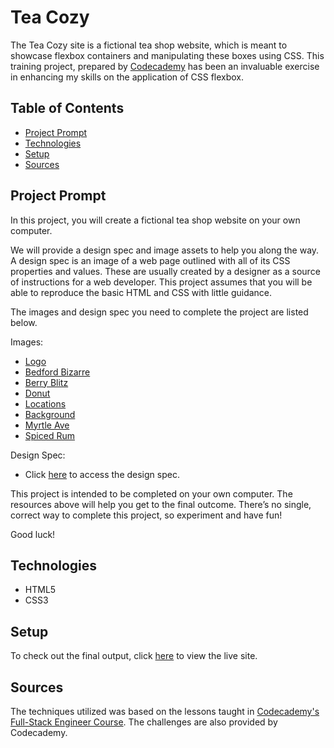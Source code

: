 # **Tea Cozy**

The Tea Cozy site is a fictional tea shop website, which is meant to showcase flexbox containers and manipulating these boxes using CSS. This training project, prepared by [Codecademy](https://www.codecademy.com/learn/paths/full-stack-engineer-career-path) has been an invaluable exercise in enhancing my skills on the application of CSS flexbox.

## Table of Contents

- [Project Prompt](#project-prompt)
- [Technologies](#technologies)
- [Setup](#setup)
- [Sources](#sources)

## Project Prompt

In this project, you will create a fictional tea shop website on your own computer.

We will provide a design spec and image assets to help you along the way. A design spec is an image of a web page outlined with all of its CSS properties and values. These are usually created by a designer as a source of instructions for a web developer. This project assumes that you will be able to reproduce the basic HTML and CSS with little guidance.

The images and design spec you need to complete the project are listed below.

Images:

- [Logo](https://content.codecademy.com/courses/freelance-1/unit-4/img-tea-cozy-logo.png)
- [Bedford Bizarre](https://content.codecademy.com/courses/freelance-1/unit-4/img-bedford-bizarre.jpg)
- [Berry Blitz](https://content.codecademy.com/courses/freelance-1/unit-4/img-berryblitz.jpg)
- [Donut](https://content.codecademy.com/courses/freelance-1/unit-4/img-donut.jpg)
- [Locations](https://content.codecademy.com/courses/freelance-1/unit-4/img-locations-background.jpg)
- [Background](https://content.codecademy.com/courses/freelance-1/unit-4/img-mission-background.jpg)
- [Myrtle Ave](https://content.codecademy.com/courses/freelance-1/unit-4/img-myrtle-ave.jpg)
- [Spiced Rum](https://content.codecademy.com/courses/freelance-1/unit-4/img-spiced-rum.jpg)

Design Spec:

- Click [here](https://content.codecademy.com/courses/freelance-1/unit-4/img-tea-cozy-redline.jpg) to access the design spec.

This project is intended to be completed on your own computer. The resources above will help you get to the final outcome. There’s no single, correct way to complete this project, so experiment and have fun!

Good luck!

## Technologies

- HTML5
- CSS3

## Setup

To check out the final output, click [here](https://daniellabrador.github.io/codecademy-fs-tea_cozy/) to view the live site.

## Sources

The techniques utilized was based on the lessons taught in [Codecademy's Full-Stack Engineer Course](https://www.codecademy.com/learn/paths/full-stack-engineer-career-path
). The challenges are also provided by Codecademy.
